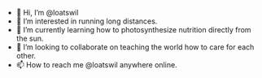 - 👋 Hi, I’m @loatswil
- 👀 I’m interested in running long distances.
- 🌱 I’m currently learning how to photosynthesize nutrition directly from the sun.
- 💞️ I’m looking to collaborate on teaching the world how to care for each other.
- 📫 How to reach me @loatswil anywhere online.

